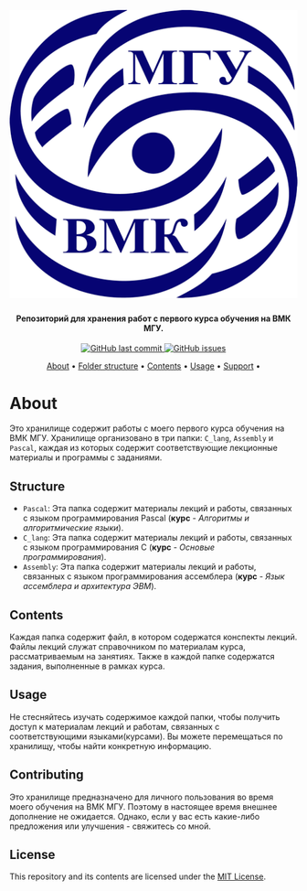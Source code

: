 <h1 align="center">
  <br>
  <a href="https://github.com/wlix13/msu-fiit/archive/master.zip"><img src="https://raw.githubusercontent.com/wlix13/msu-fiit/master/imgs/logo_cmc.png" alt="ФИИТ"></a>
</h1>

<h4 align="center">Репозиторий для хранения работ с первого курса обучения на ВМК МГУ.</h4>

<p align="center">
    <a href="https://github.com/wlix13/msu-fiit/commits/master">
    <img src="https://img.shields.io/github/last-commit/wlix13/msu-fiit.svg?style=flat-square&logo=github&logoColor=white"
         alt="GitHub last commit">
    <a href="https://github.com/wlix13/msu-fiit/issues">
    <img src="https://img.shields.io/github/issues-raw/wlix13/msu-fiit.svg?style=flat-square&logo=github&logoColor=white"
         alt="GitHub issues">
</p>

<p align="center">
  <a href="#about">About</a> •
  <a href="#structure">Folder structure</a> •
  <a href="#contents">Contents</a> •
  <a href="#usage">Usage</a> •
  <a href="#support">Support</a> •
</p>


# About

Это хранилище содержит работы с моего первого курса обучения на ВМК МГУ. Хранилище организовано в три папки: `C_lang`, `Assembly` и `Pascal`, каждая из которых содержит соответствующие лекционные материалы и программы с заданиями.

## Structure

- `Pascal`: Эта папка содержит материалы лекций и работы, связанных с языком программирования Pascal (**курс** - _Алгоритмы и алгоритмические языки_).
- `C_lang`: Эта папка содержит материалы лекций и работы, связанных с языком программирования C (**курс** - _Основые программирования_).
- `Assembly`: Эта папка содержит материалы лекций и работы, связанных с языком программирования ассемблера (**курс** - _Язык ассемблера и архитектура ЭВМ_).

## Contents

Каждая папка содержит файл, в котором содержатся конспекты лекций. Файлы лекций служат справочником по материалам курса, рассматриваемым на занятиях. Также в каждой папке содержатся задания, выполненные в рамках курса.

## Usage

Не стесняйтесь изучать содержимое каждой папки, чтобы получить доступ к материалам лекций и работам, связанных с соответствующими языками(курсами). Вы можете перемещаться по хранилищу, чтобы найти конкретную информацию. 

## Contributing

Это хранилище предназначено для личного пользования во время моего обучения на ВМК МГУ. Поэтому в настоящее время внешнее дополнение не ожидается. Однако, если у вас есть какие-либо предложения или улучшения - свяжитесь со мной.

## License

This repository and its contents are licensed under the [MIT License](https://opensource.org/licenses/MIT).

